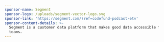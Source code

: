 ```yaml
---
sponsor-name: Segment
sponsor-logo: /uploads/segment-vector-logo.svg
sponsor-link: 'https://segment.com/?ref=codefund-podcast-etv'
sponsor-content-details: >-
  Segment is a customer data platform that makes good data accessible for all
  teams.
---
```

